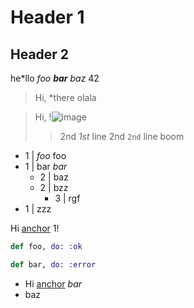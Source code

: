 # Header 1

## Header 2

   he\*llo  *foo **bar**
baz* 42

> Hi, *there
> olala

> Hi, !![image](https://image.com)
> > 2nd *1st* line
> > 2nd `2nd` line
> boom

- 1 | *foo* foo
- 1 | bar _bar_
  - 2 | baz
  - 2 | bzz
    - 3 | rgf
- 1 | zzz

Hi [anchor](https://anchor.com) 1!

```elixir
def foo, do: :ok

def bar, do: :error
```

* Hi [anchor](https://anchor.com) *bar*
* baz
